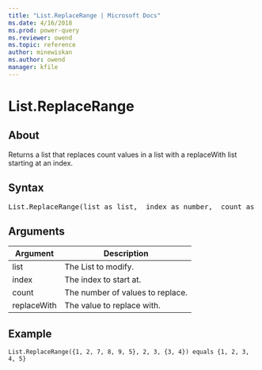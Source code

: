 ```yaml
---
title: "List.ReplaceRange | Microsoft Docs"
ms.date: 4/16/2018
ms.prod: power-query
ms.reviewer: owend
ms.topic: reference
author: minewiskan
ms.author: owend
manager: kfile
---
```

# List.ReplaceRange

  
## About  
Returns a list that replaces count values in a list with a replaceWith list starting at an index.  
  
## Syntax

<pre>
List.ReplaceRange(list as list,  index as number,  count as number,  replaceWith as list) as list  
</pre>
  
## Arguments  
  
|Argument|Description|  
|------------|---------------|  
|list|The List to modify.|  
|index|The index to start at.|  
|count|The number of values to replace.|  
|replaceWith|The value to replace with.|  
  
## Example  
  
```powerquery-m
List.ReplaceRange({1, 2, 7, 8, 9, 5}, 2, 3, {3, 4}) equals {1, 2, 3, 4, 5}  
```  
